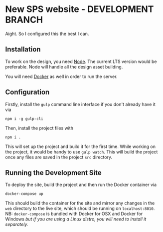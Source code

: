 # New SPS website - DEVELOPMENT BRANCH

Aight. So I configured this the best I can.

## Installation
To work on the design, you need [Node](https://nodejs.org). The current LTS version would be preferable. Node will handle all the design asset building.

You will need [Docker](https://www.docker.com/) as well in order to run the server.

## Configuration
Firstly, install the `gulp` command line interface if you don't already have it via
```
npm i -g gulp-cli
```

Then, install the project files with
```
npm i .
```
This will set up the project and build it for the first time. While working on the project, it would be handy to use `gulp watch`. This will build the project once any files are saved in the project `src` directory.

## Running the Development Site
To deploy the site, build the project and then run the Docker container via
```
docker-compose up
```

This should build the container for the site and mirror any changes in the `web` directory to the live site, which should be running on `localhost:8010`. NB: `docker-compose` is bundled with Docker for OSX and Docker for Windows *but if you are using a Linux distro, you will need to install it separately.*
